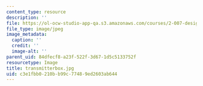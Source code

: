 ```yaml
---
content_type: resource
description: ''
file: https://ol-ocw-studio-app-qa.s3.amazonaws.com/courses/2-007-design-and-manufacturing-i-spring-2009/c3e1fbb0210bb99c77489ed2603ab644_transmitterbox.jpg
file_type: image/jpeg
image_metadata:
  caption: ''
  credit: ''
  image-alt: ''
parent_uid: 84dfecf8-a23f-522f-3d67-1d5c5133752f
resourcetype: Image
title: transmitterbox.jpg
uid: c3e1fbb0-210b-b99c-7748-9ed2603ab644
---
```

